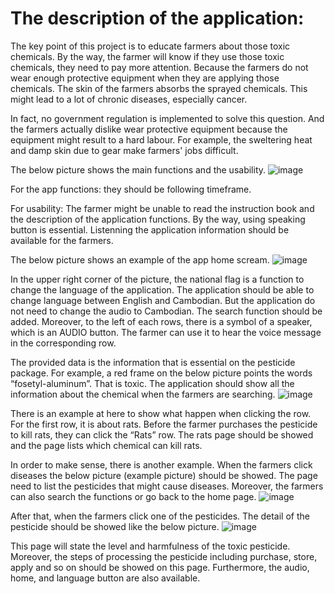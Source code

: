 # The description of the application:

The key point of this project is to educate farmers about those toxic chemicals. By the way, the farmer will know if they use those toxic chemicals, 
they need to pay more attention. Because the farmers do not wear enough protective equipment when they are applying those chemicals. 
The skin of the farmers absorbs the sprayed chemicals. This might lead to a lot of chronic diseases, especially cancer.

In fact, no government regulation is implemented to solve this question. 
And the farmers actually dislike wear protective equipment because the equipment might result to a hard labour. 
For example, the sweltering heat and damp skin due to gear make farmers' jobs difficult.

The below picture shows the main functions and the usability.
![image](https://user-images.githubusercontent.com/126641876/223453323-358317b2-e81b-4c5e-ae0f-8845d1dc94a2.png)


For the app functions:
they should be following timeframe.

For usability:
The farmer might be unable to read the instruction book and the description of the application functions.
By the way, using speaking button is essential. Listenning the application information should be available for the farmers.

The below picture shows an example of the app home scream. 
![image](https://user-images.githubusercontent.com/126641876/223453374-182f0478-28ef-4476-8e6d-f65000327e52.png)
 
In the upper right corner of the picture, the national flag is a function to change the language of the application. 
The application should be able to change language between English and Cambodian. But the application do not need to change the audio to Cambodian. 
The search function should be added. Moreover, to the left of each rows, there is a symbol of a speaker, which is an AUDIO button. 
The farmer can use it to hear the voice message in the corresponding row.

The provided data is the information that is essential on the pesticide package. For example, a red frame on the below picture points the words “fosetyl-aluminum”. 
That is toxic. The application should show all the information about the chemical when the farmers are searching.
![image](https://user-images.githubusercontent.com/126641876/223453493-e0eaa1cf-854e-432e-a52c-ad5a579c0d9e.png)
 
There is an example at here to show what happen when clicking the row. For the first row, it is about rats.
Before the farmer purchases the pesticide to kill rats, they can click the “Rats” row. The rats page should be showed and the page lists which chemical can kill rats.

In order to make sense, there is another example. When the farmers click diseases the below picture (example picture) should be showed. 
The page need to list the pesticides that might cause diseases. Moreover, the farmers can also search the functions or go back to the home page.
![image](https://user-images.githubusercontent.com/126641876/223453701-36001692-49e4-464f-892a-a415ff382c63.png)
 
After that, when the farmers click one of the pesticides. The detail of the pesticide should be showed like the below picture.
 ![image](https://user-images.githubusercontent.com/126641876/223453742-806f152d-8a5c-452f-a4ef-aa5be25e3e70.png)

This page will state the level and harmfulness of the toxic pesticide. 
Moreover, the steps of processing the pesticide including purchase, store, apply and so on should be showed on this page. 
Furthermore, the audio, home, and language button are also available.


